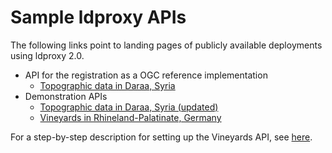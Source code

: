 # Sample ldproxy APIs

The following links point to landing pages of publicly available deployments using ldproxy 2.0.

* API for the registration as a OGC reference implementation
  * [Topographic data in Daraa, Syria](https://services.interactive-instruments.de/t15/daraa)
* Demonstration APIs
  * [Topographic data in Daraa, Syria (updated)](https://demo.ldproxy.net/daraa)
  * [Vineyards in Rhineland-Palatinate, Germany](https://demo.ldproxy.net/vineyards)

For a step-by-step description for setting up the Vineyards API, see [here](https://github.com/interactive-instruments/ldproxy/blob/master/demo/vineyards/README.md).
